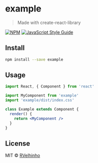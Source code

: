 # example

> Made with create-react-library

[![NPM](https://img.shields.io/npm/v/example.svg)](https://www.npmjs.com/package/example) [![JavaScript Style Guide](https://img.shields.io/badge/code_style-standard-brightgreen.svg)](https://standardjs.com)

## Install

```bash
npm install --save example
```

## Usage

```jsx
import React, { Component } from 'react'

import MyComponent from 'example'
import 'example/dist/index.css'

class Example extends Component {
  render() {
    return <MyComponent />
  }
}
```

## License

MIT © [RVelhinho](https://github.com/RVelhinho)
